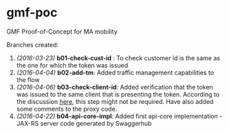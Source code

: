 # gmf-poc
GMF Proof-of-Concept for MA mobility

Branches created:

1. *(2016-03-23)* **b01-check-cust-id** : To check customer id is the same as the one for which the token was issued
2. *(2016-04-04)* **b02-add-tm**: Added traffic management capabilities to the flow
3. *(2016-04-06)* **b03-check-client-id**: Added verification that the token was issued to the same client that is presenting the token. According to the discussion [here](https://community.apigee.com/questions/21504/how-do-i-validate-access-token-was-issued-to-the-c.html), this step might not be required. Have also added some comments to the proxy code.
4. *(2016-04-22)* **b04-api-core-impl**: Added first api-core implementation - JAX-RS server code generated by Swaggerhub